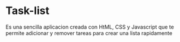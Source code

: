 # Task-list
Es una sencilla aplicacion creada con HtML, CSS y Javascript que te permite adicionar y remover tareas para crear una lista rapidamente
